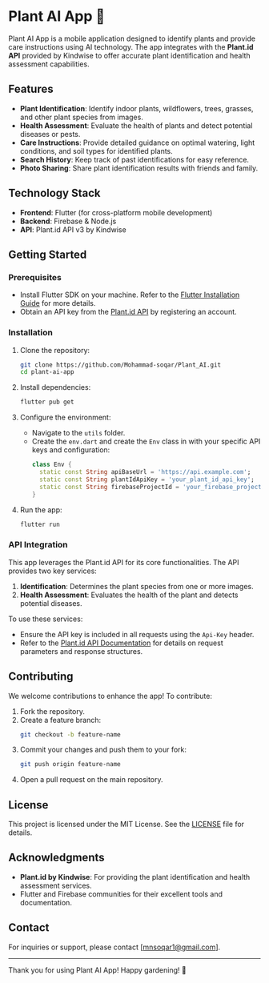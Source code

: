 
# Plant AI App 🌱

Plant AI App is a mobile application designed to identify plants and provide care instructions using AI technology. The app integrates with the **Plant.id API** provided by Kindwise to offer accurate plant identification and health assessment capabilities.

## Features

- **Plant Identification**: Identify indoor plants, wildflowers, trees, grasses, and other plant species from images.
- **Health Assessment**: Evaluate the health of plants and detect potential diseases or pests.
- **Care Instructions**: Provide detailed guidance on optimal watering, light conditions, and soil types for identified plants.
- **Search History**: Keep track of past identifications for easy reference.
- **Photo Sharing**: Share plant identification results with friends and family.

## Technology Stack

- **Frontend**: Flutter (for cross-platform mobile development)
- **Backend**: Firebase & Node.js
- **API**: Plant.id API v3 by Kindwise

## Getting Started

### Prerequisites

- Install Flutter SDK on your machine. Refer to the [Flutter Installation Guide](https://flutter.dev/docs/get-started/install) for more details.
- Obtain an API key from the [Plant.id API](https://web.plant.id/) by registering an account.

### Installation

1. Clone the repository:
   ```bash
   git clone https://github.com/Mohammad-soqar/Plant_AI.git
   cd plant-ai-app
   ```

2. Install dependencies:
   ```bash
   flutter pub get
   ```

3. Configure the environment:
   - Navigate to the `utils` folder.
   - Create the `env.dart` and create the `Env` class in with your specific API keys and configuration:
     ```dart
     class Env {
       static const String apiBaseUrl = 'https://api.example.com';
       static const String plantIdApiKey = 'your_plant_id_api_key';
       static const String firebaseProjectId = 'your_firebase_project_id';
     }
     ```

4. Run the app:
   ```bash
   flutter run
   ```
### API Integration

This app leverages the Plant.id API for its core functionalities. The API provides two key services:
1. **Identification**: Determines the plant species from one or more images.
2. **Health Assessment**: Evaluates the health of the plant and detects potential diseases.

To use these services:
- Ensure the API key is included in all requests using the `Api-Key` header.
- Refer to the [Plant.id API Documentation](https://documenter.getpostman.com/view/24599534/2s93z5A4v2) for details on request parameters and response structures.

## Contributing

We welcome contributions to enhance the app! To contribute:
1. Fork the repository.
2. Create a feature branch:
   ```bash
   git checkout -b feature-name
   ```
3. Commit your changes and push them to your fork:
   ```bash
   git push origin feature-name
   ```
4. Open a pull request on the main repository.

## License

This project is licensed under the MIT License. See the [LICENSE](LICENSE) file for details.

## Acknowledgments

- **Plant.id by Kindwise**: For providing the plant identification and health assessment services.
- Flutter and Firebase communities for their excellent tools and documentation.

## Contact

For inquiries or support, please contact [mnsoqar1@gmail.com].

---

Thank you for using Plant AI App! Happy gardening! 🌿
